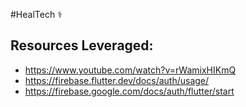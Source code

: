 #HealTech ⚕️

## Resources Leveraged:
   - https://www.youtube.com/watch?v=rWamixHIKmQ
   - https://firebase.flutter.dev/docs/auth/usage/
   - https://firebase.google.com/docs/auth/flutter/start


